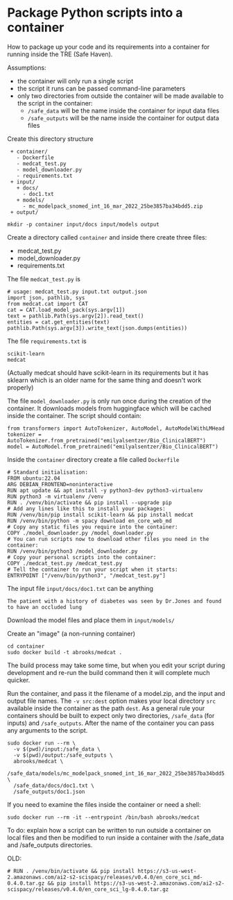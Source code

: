 # Package Python scripts into a container

How to package up your code and its requirements into a container
for running inside the TRE (Safe Haven).

Assumptions:
* the container will only run a single script
* the script it runs can be passed command-line parameters
* only two directories from outside the container will be made available to the script in the container:
  - `/safe_data` will be the name inside the container for input data files
  - `/safe_outputs` will be the name inside the container for output data files

Create this directory structure
```
 + container/
   - Dockerfile
   - medcat_test.py
   - model_downloader.py
   - requirements.txt
 + input/
   + docs/
     - doc1.txt
   + models/
     - mc_modelpack_snomed_int_16_mar_2022_25be3857ba34bdd5.zip
 + output/
```

```
mkdir -p container input/docs input/models output
```

Create a directory called `container` and inside there create three files:
* medcat_test.py
* model_downloader.py
* requirements.txt

The file `medcat_test.py` is
```
# usage: medcat_test.py input.txt output.json
import json, pathlib, sys
from medcat.cat import CAT
cat = CAT.load_model_pack(sys.argv[1])
text = pathlib.Path(sys.argv[2]).read_text()
entities = cat.get_entities(text)
pathlib.Path(sys.argv[3]).write_text(json.dumps(entities))
```

The file `requirements.txt` is
```
scikit-learn
medcat
```

(Actually medcat should have scikit-learn in its requirements
but it has sklearn which is an older name for the same thing
and doesn't work properly)

The file `model_downloader.py` is only run once during the creation 
of the container. It downloads models from huggingface which will be
cached inside the container. The script should contain:
```
from transformers import AutoTokenizer, AutoModel, AutoModelWithLMHead
tokenizer = AutoTokenizer.from_pretrained("emilyalsentzer/Bio_ClinicalBERT")
model = AutoModel.from_pretrained("emilyalsentzer/Bio_ClinicalBERT")
```

Inside the `container` directory create a file called `Dockerfile`

```
# Standard initialisation:
FROM ubuntu:22.04
ARG DEBIAN_FRONTEND=noninteractive
RUN apt update && apt install -y python3-dev python3-virtualenv
RUN python3 -m virtualenv /venv
RUN . /venv/bin/activate && pip install --upgrade pip
# Add any lines like this to install your packages:
RUN /venv/bin/pip install scikit-learn && pip install medcat
RUN /venv/bin/python -m spacy download en_core_web_md
# Copy any static files you require into the container:
COPY ./model_downloader.py /model_downloader.py
# You can run scripts now to download other files you need in the container:
RUN /venv/bin/python3 /model_downloader.py
# Copy your personal scripts into the container:
COPY ./medcat_test.py /medcat_test.py
# Tell the container to run your script when it starts:
ENTRYPOINT ["/venv/bin/python3", "/medcat_test.py"]
```


The input file `input/docs/doc1.txt` can be anything
```
The patient with a history of diabetes was seen by Dr.Jones and found to have an occluded lung
```

Download the model files and place them in `input/models/`

Create an "image" (a non-running container)
```
cd container
sudo docker build -t abrooks/medcat .
```

The build process may take some time, but when you edit your script
during development and re-run the build command then it will complete
much quicker.

Run the container, and pass it the filename of a model.zip,
and the input and output file names.
The `-v src:dest` option makes your local directory `src` available
inside the container as the path `dest`.
As a general rule your containers should be built to expect only two
directories, `/safe_data` (for inputs) and `/safe_outputs`.
After the name of the container you can pass any arguments to the script.
```
sudo docker run --rm \
  -v $(pwd)/input:/safe_data \
  -v $(pwd)/output:/safe_outputs \
  abrooks/medcat \
  /safe_data/models/mc_modelpack_snomed_int_16_mar_2022_25be3857ba34bdd5.zip \
  /safe_data/docs/doc1.txt \
  /safe_outputs/doc1.json
```

If you need to examine the files inside the container or need a shell:
```
sudo docker run --rm -it --entrypoint /bin/bash abrooks/medcat
```

To do: explain how a script can be written to run outside a container
on local files and then be modified to run inside a container with the
/safe_data and /safe_outputs directories.

OLD:

```
# RUN . /venv/bin/activate && pip install https://s3-us-west-2.amazonaws.com/ai2-s2-scispacy/releases/v0.4.0/en_core_sci_md-0.4.0.tar.gz && pip install https://s3-us-west-2.amazonaws.com/ai2-s2-scispacy/releases/v0.4.0/en_core_sci_lg-0.4.0.tar.gz
```
